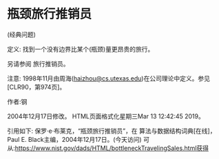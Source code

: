 # 瓶颈旅行推销员


(经典问题)



定义:
找到一个没有边界比某个(瓶颈)量更昂贵的旅行。



另请参阅
旅行推销员。



注意:
1998年11月由周海(haizhou@cs.utexas.edu)在公司理论中定义。参见[CLR90，第974页]。


作者:钢







2004年12月17日修改。
HTML页面格式化星期三Mar 13 12:42:45 2019。



引用如下:
保罗·e·布莱克，“瓶颈旅行推销员”，在
算法与数据结构词典[在线]，Paul E. Black主编，2004年12月17日。(今天访问)
可从:https://www.nist.gov/dads/HTML/bottleneckTravelingSales.html获得